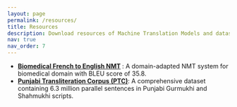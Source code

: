 ```yaml
---
layout: page
permalink: /resources/
title: Resources
description: Download resources of Machine Translation Models and datasets developed by S&LPG 
nav: true
nav_order: 7
---
```


<!-- _pages/resources.md -->
<div class="resources">
  <ul>
    <li><strong><a href="https://huggingface.co/SLPG/Biomedical_French_to_English">Biomedical French to English NMT</a>    </strong>: A domain-adapted NMT system for biomedical domain with BLEU score of 35.8.</li>
    <li><strong><a href="https://huggingface.co/datasets/SLPG/Punjabi_Transliteration_Corpus">Punjabi Transliteration Corpus (PTC)</a></strong>: A comprehensive dataset containing 6.3 million parallel sentences in Punjabi Gurmukhi and Shahmukhi scripts.</li>
  </ul>
</div>

